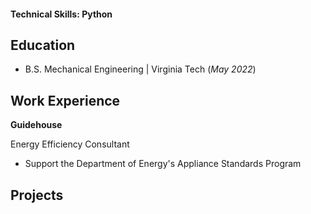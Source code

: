 #### Technical Skills: Python

## Education
- B.S. Mechanical Engineering | Virginia Tech (_May 2022_)

## Work Experience
**Guidehouse**

Energy Efficiency Consultant
* Support the Department of Energy's Appliance Standards Program

## Projects
